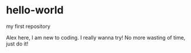 # hello-world
my first repository

Alex here, I am new to coding. I really wanna try!
No more wasting of time, just do it!
